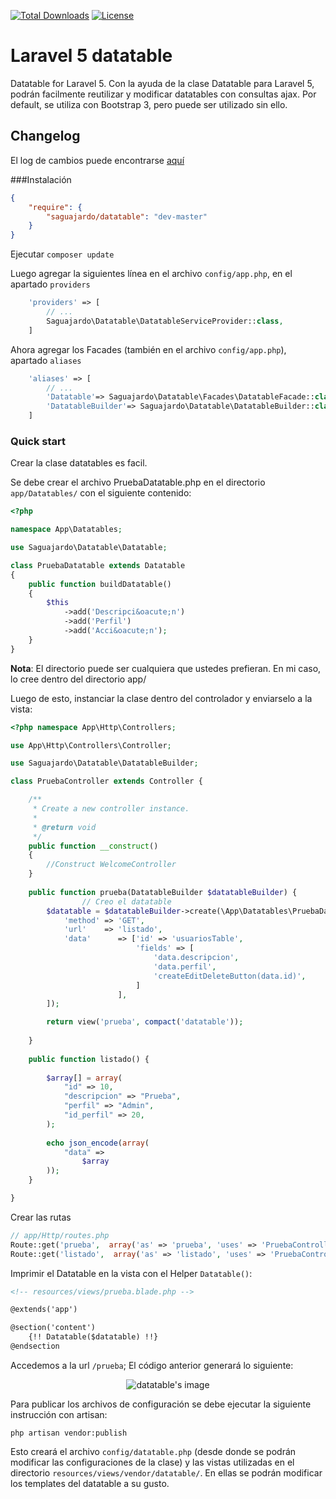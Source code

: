 [![Total Downloads](https://img.shields.io/packagist/dt/saguajardo/datatable.svg?style=flat)](https://packagist.org/packages/saguajardo/datatable)
[![License](https://img.shields.io/badge/license-MIT-brightgreen.svg?style=flat)](LICENSE)

# Laravel 5 datatable

Datatable for Laravel 5. Con la ayuda de la clase Datatable para Laravel 5, podrán facilmente reutilizar y modificar datatables con consultas ajax.
Por default, se utiliza con Bootstrap 3, pero puede ser utilizado sin ello.

## Changelog
El log de cambios puede encontrarse [aquí](https://github.com/saguajardo/datatable/blob/master/CHANGELOG.md)

###Instalación

``` json
{
    "require": {
        "saguajardo/datatable": "dev-master"
    }
}
```

Ejecutar `composer update`

Luego agregar la siguientes línea en el archivo `config/app.php`, en el apartado `providers`

``` php
    'providers' => [
        // ...
        Saguajardo\Datatable\DatatableServiceProvider::class,
    ]
```

Ahora agregar los Facades (también en el archivo `config/app.php`), apartado `aliases`

``` php
    'aliases' => [
        // ...
        'Datatable'=> Saguajardo\Datatable\Facades\DatatableFacade::class,
        'DatatableBuilder'=> Saguajardo\Datatable\DatatableBuilder::class,
    ]

```

### Quick start

Crear la clase datatables es facil.

Se debe crear el archivo PruebaDatatable.php en el directorio `app/Datatables/` con el siguiente contenido:

```php
<?php 

namespace App\Datatables;

use Saguajardo\Datatable\Datatable;

class PruebaDatatable extends Datatable
{
    public function buildDatatable()
    {
        $this
            ->add('Descripci&oacute;n')
            ->add('Perfil')
            ->add('Acci&oacute;n');
    }
}
```

**Nota**: El directorio puede ser cualquiera que ustedes prefieran. En mi caso, lo cree dentro del directorio app/

Luego de esto, instanciar la clase dentro del controlador y enviarselo a la vista:

```php
<?php namespace App\Http\Controllers;

use App\Http\Controllers\Controller;

use Saguajardo\Datatable\DatatableBuilder;

class PruebaController extends Controller {

    /**
     * Create a new controller instance.
     *
     * @return void
     */
    public function __construct()
    {
        //Construct WelcomeController
    }
	
	public function prueba(DatatableBuilder $datatableBuilder) {
		        // Creo el datatable
        $datatable = $datatableBuilder->create(\App\Datatables\PruebaDatatable::class, [
            'method' => 'GET',
            'url'    => 'listado',
            'data'      => ['id' => 'usuariosTable',
                            'fields' => [
                                'data.descripcion',
                                'data.perfil',
                                'createEditDeleteButton(data.id)',
                            ]
                        ],
        ]);

        return view('prueba', compact('datatable'));
		
	}
	
	public function listado() {
		
		$array[] = array(
			"id" => 10,
			"descripcion" => "Prueba",
			"perfil" => "Admin",
			"id_perfil" => 20,
		);
        
		echo json_encode(array(
            "data" =>
                $array
        ));
	}

}

```

Crear las rutas

```php
// app/Http/routes.php
Route::get('prueba',  array('as' => 'prueba', 'uses' => 'PruebaController@prueba'));
Route::get('listado',  array('as' => 'listado', 'uses' => 'PruebaController@listado'));
```

Imprimir el Datatable en la vista con el Helper `Datatable()`:

```html
<!-- resources/views/prueba.blade.php -->

@extends('app')

@section('content')
    {!! Datatable($datatable) !!}
@endsection
```

Accedemos a la url `/prueba`; El código anterior generará lo siguiente:

<p align="center">
  <img src="https://github.com/saguajardo/datatable/blob/1.1/datatable.JPG" alt="datatable's image"/>
</p>

Para publicar los archivos de configuración se debe ejecutar la siguiente instrucción con artisan:

`php artisan vendor:publish`

Esto creará el archivo `config/datatable.php` (desde donde se podrán modificar las configuraciones de la clase) y las vistas utilizadas en el directorio `resources/views/vendor/datatable/`. En ellas se podrán modificar los templates del datatable a su gusto.
